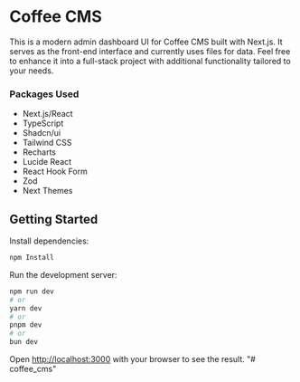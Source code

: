 #   Coffee CMS

This is a modern admin dashboard UI for Coffee CMS built with Next.js. It serves as the front-end interface and currently uses files for data. Feel free to enhance it into a full-stack project with additional functionality tailored to your needs.

### Packages Used

- Next.js/React
- TypeScript
- Shadcn/ui
- Tailwind CSS
- Recharts
- Lucide React
- React Hook Form
- Zod
- Next Themes

## Getting Started

Install dependencies:

```bash
npm Install
```

Run the development server:

```bash
npm run dev
# or
yarn dev
# or
pnpm dev
# or
bun dev
```

Open [http://localhost:3000](http://localhost:3000) with your browser to see the result.
"# coffee_cms" 
